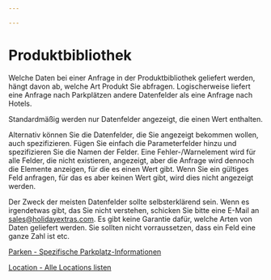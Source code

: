 ```yaml
---

---
```


# Produktbibliothek

Welche Daten bei einer Anfrage in der Produktbibliothek geliefert werden, hängt davon ab, welche Art Produkt Sie abfragen. Logischerweise liefert eine Anfrage nach Parkplätzen andere Datenfelder als eine Anfrage nach Hotels.

Standardmäßig werden nur Datenfelder angezeigt, die einen Wert enthalten.

Alternativ können Sie die Datenfelder, die Sie angezeigt bekommen wollen, auch spezifizieren. Fügen Sie einfach die Parameterfelder hinzu und spezifizieren Sie die Namen der Felder. Eine Fehler-/Warnelement wird für alle Felder, die nicht existieren, angezeigt, aber die Anfrage wird dennoch die Elemente anzeigen, für die es einen Wert gibt. Wenn Sie ein gültiges Feld anfragen, für das es aber keinen Wert gibt, wird dies nicht angezeigt werden.

Der Zweck der meisten Datenfelder sollte selbsterklärend sein. Wenn es irgendetwas gibt, das Sie nicht verstehen, schicken Sie bitte eine E-Mail an 
<sales@holidayextras.com>. Es gibt keine Garantie dafür, welche Arten von Daten geliefert werden. Sie sollten nicht vorraussetzen, dass ein Feld eine ganze Zahl ist etc.

[Parken - Spezifische Parkplatz-Informationen](parking)

[Location - Alle Locations listen](location)
